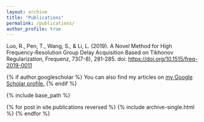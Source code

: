 ```yaml
---
layout: archive
title: "Publications"
permalink: /publications/
author_profile: true
---
```

Luo, R., Pen, T., Wang, S., & Li, L. (2019). A Novel Method for High Frequency-Resolution Group Delay Acquisition Based on Tikhonov Regularization, Frequenz, 73(7-8), 281-285. doi: https://doi.org/10.1515/freq-2019-0011

{% if author.googlescholar %}
  You can also find my articles on <u><a href="{{https://scholar.google.com/citations?hl=en&user=UDiiT_wAAAAJ}}">my Google Scholar profile</a>.</u>
{% endif %}

{% include base_path %}

{% for post in site.publications reversed %}
  {% include archive-single.html %}
{% endfor %}
